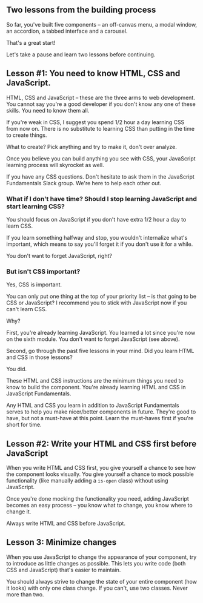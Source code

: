 ## Two lessons from the building process

So far, you've built five components – an off-canvas menu, a modal window, an accordion, a tabbed interface and a carousel.

That's a great start!

Let's take a pause and learn two lessons before continuing.

## Lesson #1: You need to know HTML, CSS and JavaScript.

HTML, CSS and JavaScript – these are the three arms to web development. You cannot say you're a good developer if you don't know any one of these skills. You need to know them all.

If you're weak in CSS, I suggest you spend 1/2 hour a day learning CSS from now on. There is no substitute to learning CSS than putting in the time to create things.

What to create? Pick anything and try to make it, don't over analyze.

Once you believe you can build anything you see with CSS, your JavaScript learning process will skyrocket as well.

If you have any CSS questions. Don't hesitate to ask them in the JavaScript Fundamentals Slack group. We're here to help each other out.

### What if I don't have time? Should I stop learning JavaScript and start learning CSS?

You should focus on JavaScript if you don't have extra 1/2 hour a day to learn CSS.

If you learn something halfway and stop, you wouldn't internalize what's important, which means to say you'll forget it if you don't use it for a while.

You don't want to forget JavaScript, right?

### But isn't CSS important?

Yes, CSS is important.

You can only put one thing at the top of your priority list – is that going to be CSS or JavaScript? I recommend you to stick with JavaScript now if you can't learn CSS.

Why?

First, you're already learning JavaScript. You learned a lot since you're now on the sixth module. You don't want to forget JavaScript (see above).

Second, go through the past five lessons in your mind. Did you learn HTML and CSS in those lessons?

You did.

These HTML and CSS instructions are the minimum things you need to know to build the component. You're already learning HTML and CSS in JavaScript Fundamentals.

Any HTML and CSS you learn in addition to JavaScript Fundamentals serves to help you make nicer/better components in future. They're good to have, but not a must-have at this point. Learn the must-haves first if you're short for time.

## Lesson #2: Write your HTML and CSS first before JavaScript

When you write HTML and CSS first, you give yourself a chance to see how the component looks visually. You give yourself a chance to mock possible functionality (like manually adding a `is-open` class) without using JavaScript.

Once you're done mocking the functionality you need, adding JavaScript becomes an easy process – you know what to change, you know where to change it.

Always write HTML and CSS before JavaScript.

## Lesson 3: Minimize changes

When you use JavaScript to change the appearance of your component, try to introduce as little changes as possible. This lets you write code (both CSS and JavaScript) that's easier to maintain.

You should always strive to change the state of your entire component (how it looks) with only one class change. If you can't, use two classes. Never more than two.


